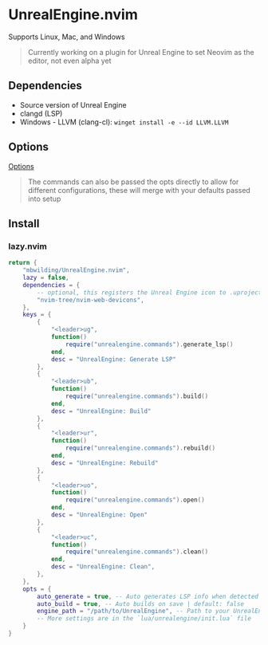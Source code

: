 # UnrealEngine.nvim

Supports Linux, Mac, and Windows

> Currently working on a plugin for Unreal Engine to set Neovim as the editor, not even alpha yet

## Dependencies

- Source version of Unreal Engine
- clangd (LSP)
- Windows - LLVM (clang-cl): `winget install -e --id LLVM.LLVM`

## Options

[Options](https://github.com/mbwilding/UnrealEngine.nvim/blob/main/lua/unrealengine/types.lua#L7)

> The commands can also be passed the opts directly to allow for different configurations, these will merge with your defaults passed into setup

## Install

### lazy.nvim

```lua
return {
    "mbwilding/UnrealEngine.nvim",
    lazy = false,
    dependencies = {
        -- optional, this registers the Unreal Engine icon to .uproject files
        "nvim-tree/nvim-web-devicons",
    },
    keys = {
        {
            "<leader>ug",
            function()
                require("unrealengine.commands").generate_lsp()
            end,
            desc = "UnrealEngine: Generate LSP"
        },
        {
            "<leader>ub",
            function()
                require("unrealengine.commands").build()
            end,
            desc = "UnrealEngine: Build"
        },
        {
            "<leader>ur",
            function()
                require("unrealengine.commands").rebuild()
            end,
            desc = "UnrealEngine: Rebuild"
        },
        {
            "<leader>uo",
            function()
                require("unrealengine.commands").open()
            end,
            desc = "UnrealEngine: Open"
        },
        {
            "<leader>uc",
            function()
                require("unrealengine.commands").clean()
            end,
            desc = "UnrealEngine: Clean",
        },
    },
    opts = {
        auto_generate = true, -- Auto generates LSP info when detected in CWD | default: false
        auto_build = true, -- Auto builds on save | default: false
        engine_path = "/path/to/UnrealEngine", -- Path to your UnrealEngine source directory, you can also provide a table of strings
        -- More settings are in the `lua/unrealengine/init.lua` file
    }
}
```
